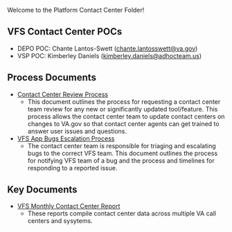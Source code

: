 Welcome to the Platform Contact Center Folder!

## VFS Contact Center POCs
- DEPO POC: Chante Lantos-Swett (chante.lantosswett@va.gov)
- VSP POC: Kimberley Daniels (kimberley.daniels@adhocteam.us)

## Process Documents
- [Contact Center Review Process](https://github.com/department-of-veterans-affairs/va.gov-team/blob/master/platform/call-center/request-contact-center-review.md) 
  * This document outlines the process for requesting a contact center team review for any new or significantly updated tool/feature. This process allows the contact center team to update contact centers on changes to VA.gov so that contact center agents can get trained to answer user issues and questions.  
- [VFS App Bugs Escalation Process](https://github.com/department-of-veterans-affairs/va.gov-team/blob/master/platform/call-center/tier-3-escalation-process.md)
  * The contact center team is responsible for triaging and escalating bugs to the correct VFS team. This document outlines the process for notifying VFS team of a bug and the process and timelines for responding to a reported issue. 

## Key Documents
- [VFS Monthly Contact Center Report](https://github.com/department-of-veterans-affairs/va.gov-team/tree/master/teams/vsp/teams/insights-analytics/call-center/call-center-data)
  * These reports compile contact center data across multiple VA call centers and sysytems. 




